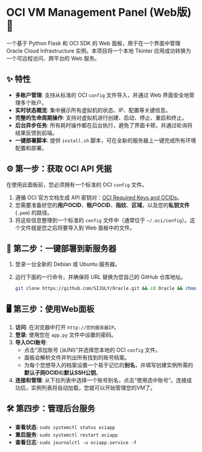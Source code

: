 # OCI VM Management Panel (Web版) 🚀

一个基于 Python Flask 和 OCI SDK 的 Web 面板，用于在一个界面中管理 Oracle Cloud Infrastructure 实例。本项目将一个本地 Tkinter 应用成功转换为一个可远程访问、跨平台的 Web 服务。

## ✨ 特性

* **多账户管理**: 支持从标准的 OCI `config` 文件导入，并通过 Web 界面安全地管理多个账户。
* **实时状态概览**: 集中展示所有虚拟机的状态、IP、配置等关键信息。
* **完整的生命周期操作**: 支持对虚拟机进行创建、启动、停止、重启和终止。
* **后台异步任务**: 所有耗时操作都在后台执行，避免了界面卡顿，并通过轮询将结果反馈到前端。
* **一键部署脚本**: 提供 `install.sh` 脚本，可在全新的服务器上一键完成所有环境配置和部署。

## ⚙️ 第一步：获取 OCI API 凭据

在使用此面板前，您必须拥有一个标准的 OCI `config` 文件。

1.  遵循 OCI 官方文档生成 API 密钥对：[OCI Required Keys and OCIDs](https://docs.oracle.com/en-us/iaas/Content/API/Concepts/apisigningkey.htm)。
2.  您需要准备好您的**用户OCID**、**租户OCID**、**指纹**、**区域**，以及您的**私钥文件** (`.pem`) 的路径。
3.  将这些信息整理到一个标准的 `config` 文件中（通常位于 `~/.oci/config`）。这个文件就是您之后将要导入到 Web 面板中的文件。

## 🚀 第二步：一键部署到新服务器

1.  登录一台全新的 Debian 或 Ubuntu 服务器。
2.  运行下面的一行命令，并确保将 URL 替换为您自己的 GitHub 仓库地址。

    ```bash
    git clone https://github.com/SIJULY/Oracle.git && cd Oracle && chmod +x install.sh && sudo ./install.sh
    ```

## 🖥️ 第三步：使用Web面板

1.  **访问**: 在浏览器中打开 `http://您的服务器IP`。
2.  **登录**: 使用您在 `app.py` 文件中设置的密码。
3.  **导入OCI账号**:
    * 点击“添加账号 (从INI)”并选择您本地的 OCI `config` 文件。
    * 面板会解析文件并列出所有找到的账号档案。
    * 为每个您想导入的档案设置一个易于记忆的**别名**，并填写创建实例所需的**默认子网OCID**和**默认SSH公钥**。
4.  **连接和管理**: 从下拉列表中选择一个账号别名，点击“使用选中账号”。连接成功后，实例列表将自动加载，您就可以开始管理您的VM了。

## 🛠️ 第四步：管理后台服务

* **查看状态**: `sudo systemctl status ociapp`
* **重启服务**: `sudo systemctl restart ociapp`
* **查看日志**: `sudo journalctl -u ociapp.service -f`
